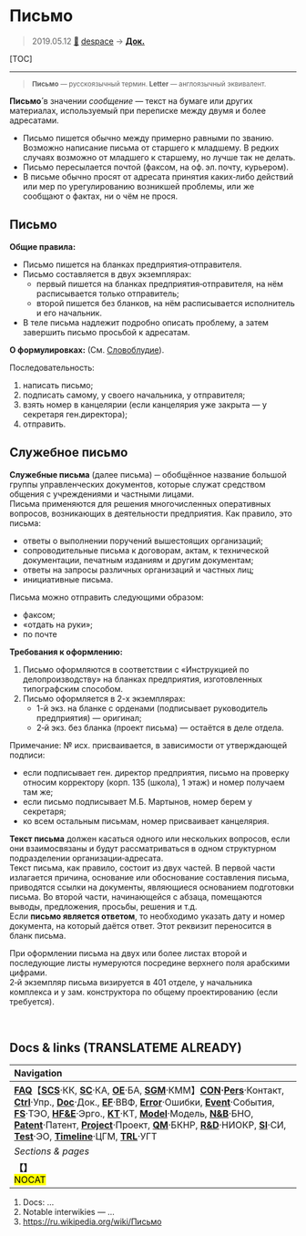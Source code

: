 # Письмо
> 2019.05.12 [🚀](../index/index.md) [despace](index.md) → **[Док.](doc.md)**

[TOC]

---

> <small>**Письмо** — русскоязычный термин. **Letter** — англоязычный эквивалент.</small>

**Письмо́** в значении *сообщение* — текст на бумаге или других материалах, используемый при переписке между двумя и более адресатами.
   - Письмо пишется обычно между примерно равными по званию. Возможно написание письма от старшего к младшему. В редких случаях возможно от младшего к старшему, но лучше так не делать.
   - Письмо пересылается почтой (факсом, на оф. эл. почту, курьером).
   - В письме обычно просят от адресата принятия каких‑либо действий или мер по урегулированию возникшей проблемы, или же сообщают о фактах, ни о чём не прося.



## Письмо

**Общие правила:**

   - Письмо пишется на бланках предприятия‑отправителя.
   - Письмо составляется в двух экземплярах:
      - первый пишется на бланках предприятия‑отправителя, на нём расписывается только отправитель;
      - второй пишется без бланков, на нём расписывается исполнитель и его начальник.
   - В теле письма надлежит подробно описать проблему, а затем завершить письмо просьбой к адресатам.

**О формулировках:** (См. [Словоблудие](verbiage.md)).

Последовательность:

   1. написать письмо;
   1. подписать самому, у своего начальника, у отправителя;
   1. взять номер в канцелярии (если канцелярия уже закрыта — у секретаря ген.директора);
   1. отправить.



## Служебное письмо
**Служебные письма** (далее письма) ─ обобщённое название большой группы управленческих документов, которые служат средством общения с учреждениями и частными лицами.  
Письма применяются для решения многочисленных оперативных вопросов, возникающих в деятельности предприятия. Как правило, это письма:

   - ответы о выполнении поручений вышестоящих организаций;
   - сопроводительные письма к договорам, актам, к технической документации, печатным изданиям и другим документам;
   - ответы на запросы различных организаций и частных лиц;
   - инициативные письма.

Письма можно отправить следующими образом:

   - факсом;
   - «отдать на руки»;
   - по почте

**Требования к оформлению:**

   1. Письмо оформляются в соответствии с «Инструкцией по делопроизводству» на бланках предприятия, изготовленных типографским способом.
   1. Письмо оформляется в 2-х экземплярах:
      - 1-й экз. на бланке с орденами (подписывает руководитель предприятия) — оригинал;
      - 2‑й экз. без бланка (проект письма) — остаётся в деле отдела.

Примечание: № исх. присваивается, в зависимости от утверждающей подписи:

   - если подписывает ген. директор предприятия, письмо на проверку относим корректору (корп. 135 (школа), 1 этаж) и номер получаем там же;
   - если письмо подписывает М.Б. Мартынов, номер берем у секретаря;
   - ко всем остальным письмам, номер присваивает канцелярия.

**Текст письма** должен касаться одного или нескольких вопросов, если они взаимосвязаны и будут рассматриваться в одном структурном подразделении организации‑адресата.  
Текст письма, как правило, состоит из двух частей. В первой части излагается причина, основание или обоснование составления письма, приводятся ссылки на документы, являющиеся основанием подготовки письма. Во второй части, начинающейся с абзаца, помещаются выводы, предложения, просьбы, решения и т.д.  
Если **письмо является ответом**, то необходимо указать дату и номер документа, на который даётся ответ. Этот реквизит переносится в бланк письма.

При оформлении письма на двух или более листах второй и последующие листы нумеруются посредине верхнего поля арабскими цифрами.  
2‑й экземпляр письма визируется в 401 отделе, у начальника комплекса и у зам. конструктора по общему проектированию (если требуется).



<p style="page-break-after:always"> </p>

## Docs & links (TRANSLATEME ALREADY)
|Navigation|
|:--|
|**[FAQ](faq.md)**【**[SCS](scs.md)**·КК, **[SC](sc.md)**·КА, **[OE](oe.md)**·БА, **[SGM](sgm.md)**·КММ】**[CON](contact.md)·[Pers](person.md)**·Контакт, **[Ctrl](control.md)**·Упр., **[Doc](doc.md)**·Док., **[EF](ef.md)**·ВВФ, **[Error](error.md)**·Ошибки, **[Event](event.md)**·События, **[FS](fs.md)**·ТЭО, **[HF&E](hfe.md)**·Эрго., **[KT](kt.md)**·КТ, **[Model](model.md)**·Модель, **[N&B](nnb.md)**·БНО, **[Patent](патент.md)**·Патент, **[Project](project.md)**·Проект, **[QM](qm.md)**·БКНР, **[R&D](rnd.md)**·НИОКР, **[SI](si.md)**·СИ, **[Test](test.md)**·ЭО, **[Timeline](timeline.md)**·ЦГМ, **[TRL](trl.md)**·УГТ|
|*Sections & pages*|
|**【[](.md)】**<br> <mark>NOCAT</mark>|

   1. Docs: …
   1. Notable interwikies — …
   1. <https://ru.wikipedia.org/wiki/Письмо>
